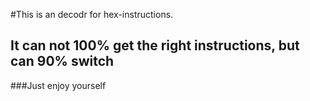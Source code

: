 #This is an decodr for hex-instructions.
## It can not 100% get the right instructions, but can 90% switch
###Just enjoy yourself
